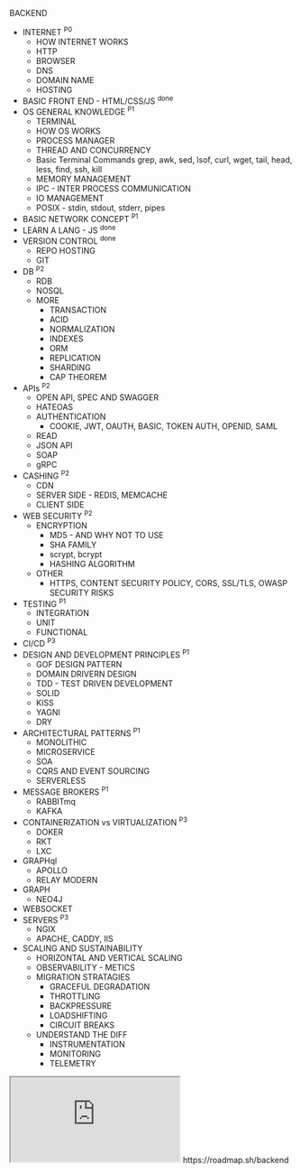 BACKEND

- INTERNET <sup>P0</sup>
  - HOW INTERNET WORKS
  - HTTP
  - BROWSER
  - DNS
  - DOMAIN NAME
  - HOSTING
- BASIC FRONT END - HTML/CSS/JS <sup>done</sup>
- OS GENERAL KNOWLEDGE <sup>P1</sup>
  - TERMINAL
  - HOW OS WORKS
  - PROCESS MANAGER
  - THREAD AND CONCURRENCY
  - Basic Terminal Commands grep, awk, sed, lsof, curl, wget, tail, head, less, find, ssh, kill
  - MEMORY MANAGEMENT
  - IPC - INTER PROCESS COMMUNICATION
  - IO MANAGEMENT
  - POSIX - stdin, stdout, stderr, pipes
- BASIC NETWORK CONCEPT <sup>P1</sup>
- LEARN A LANG - JS <sup>done</sup>
- VERSION CONTROL <sup>done</sup>
  - REPO HOSTING
  - GIT
- DB <sup>P2</sup>
  - RDB
  - NOSQL
  - MORE
    - TRANSACTION
    - ACID
    - NORMALIZATION
    - INDEXES
    - ORM
    - REPLICATION
    - SHARDING
    - CAP THEOREM
- APIs <sup>P2</sup>
  - OPEN API, SPEC AND SWAGGER
  - HATEOAS
  - AUTHENTICATION
    - COOKIE, JWT, OAUTH, BASIC, TOKEN AUTH, OPENID, SAML
  - READ
  - JSON API
  - SOAP
  - gRPC
- CASHING <sup>P2</sup>
  - CDN
  - SERVER SIDE - REDIS, MEMCACHE
  - CLIENT SIDE
- WEB SECURITY <sup>P2</sup>
  - ENCRYPTION
    - MD5 - AND WHY NOT TO USE
    - SHA FAMILY
    - scrypt, bcrypt
    - HASHING ALGORITHM
  - OTHER
    - HTTPS, CONTENT SECURITY POLICY, CORS, SSL/TLS, OWASP SECURITY RISKS
- TESTING <sup>P1</sup>
  - INTEGRATION
  - UNIT
  - FUNCTIONAL
- CI/CD <sup>P3</sup>
- DESIGN AND DEVELOPMENT PRINCIPLES <sup>P1</sup>
  - GOF DESIGN PATTERN
  - DOMAIN DRIVERN DESIGN
  - TDD - TEST DRIVEN DEVELOPMENT
  - SOLID
  - KISS
  - YAGNI
  - DRY
- ARCHITECTURAL PATTERNS <sup>P1</sup>
  - MONOLITHIC
  - MICROSERVICE
  - SOA
  - CQRS AND EVENT SOURCING
  - SERVERLESS
- MESSAGE BROKERS <sup>P1</sup>
  - RABBITmq
  - KAFKA
- CONTAINERIZATION vs VIRTUALIZATION <sup>P3</sup>
  - DOKER
  - RKT
  - LXC
- GRAPHql
  - APOLLO
  - RELAY MODERN
- GRAPH
  - NEO4J
- WEBSOCKET
- SERVERS <sup>P3</sup>
  - NGIX
  - APACHE, CADDY, IIS
- SCALING AND SUSTAINABILITY
  - HORIZONTAL AND VERTICAL SCALING
  - OBSERVABILITY - METICS
  - MIGRATION STRATAGIES
    - GRACEFUL DEGRADATION
    - THROTTLING
    - BACKPRESSURE
    - LOADSHIFTING
    - CIRCUIT BREAKS
  - UNDERSTAND THE DIFF
    - INSTRUMENTATION
    - MONITORING
    - TELEMETRY

<iframe src="https://roadmap.sh/backend"></iframe>
https://roadmap.sh/backend
